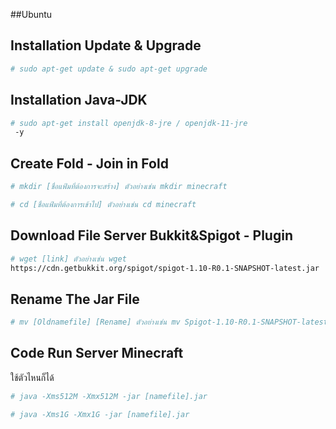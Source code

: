 ##Ubuntu 

## Installation Update & Upgrade

```bash
# sudo apt-get update & sudo apt-get upgrade
```
## Installation Java-JDK

```bash
# sudo apt-get install openjdk-8-jre / openjdk-11-jre
 -y
```
## Create Fold -  Join in Fold

```bash
# mkdir [ชื่อแฟ้มที่ต้องการจะสร้าง] ตัวอย่างเช่น mkdir minecraft
```
```bash
# cd [ชื่อแฟ้มที่ต้องการเข้าไป] ตัวอย่างเช่น cd minecraft
```
## Download File Server Bukkit&Spigot - Plugin

```bash
# wget [link] ตัวอย่างเช่น wget 
https://cdn.getbukkit.org/spigot/spigot-1.10-R0.1-SNAPSHOT-latest.jar
```
## Rename The Jar File

```bash
# mv [Oldnamefile] [Rename] ตัวอย่างเช่น mv Spigot-1.10-R0.1-SNAPSHOT-latest.jar Spigot.jar
```

## Code Run Server Minecraft
ใช้ตัวไหนก็ได้

```bash
# java -Xms512M -Xmx512M -jar [namefile].jar
```
```bash
# java -Xms1G -Xmx1G -jar [namefile].jar
